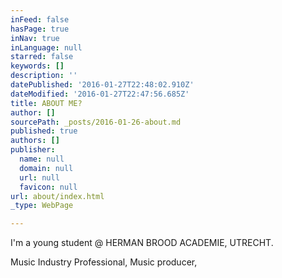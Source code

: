 ```yaml
---
inFeed: false
hasPage: true
inNav: true
inLanguage: null
starred: false
keywords: []
description: ''
datePublished: '2016-01-27T22:48:02.910Z'
dateModified: '2016-01-27T22:47:56.685Z'
title: ABOUT ME?
author: []
sourcePath: _posts/2016-01-26-about.md
published: true
authors: []
publisher:
  name: null
  domain: null
  url: null
  favicon: null
url: about/index.html
_type: WebPage

---
```

I'm a young student @ HERMAN BROOD ACADEMIE, UTRECHT. 

Music Industry Professional, Music producer,